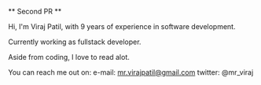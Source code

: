 ** Second PR **

Hi, I'm Viraj Patil, with 9 years of experience in software development.

Currently working as fullstack developer.

Aside  from coding, I love to  read alot.

You can reach me out on:
e-mail: mr.virajpatil@gmail.com
twitter: @mr_viraj
